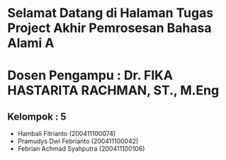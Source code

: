 <!--# Welcome to your Jupyter Book-->

<!--This is a small sample book to give you a feel for how book content is-->
<!--structured.-->
<!--It shows off a few of the major file types, as well as some sample content.-->
<!--It does not go in-depth into any particular topic - check out [the Jupyter Book documentation](https://jupyterbook.org) for more information.-->

<!--Check out the content pages bundled with this sample book to see more.-->

<!--```{tableofcontents}-->
<!--```-->

# Selamat Datang di Halaman Tugas Project Akhir Pemrosesan Bahasa Alami A

# Dosen Pengampu : Dr. FIKA HASTARITA RACHMAN, ST., M.Eng

## Kelompok : 5

- Hambali Fitrianto (200411100074)
- Pramudys Dwi Febrianto (200411100042)
- Febrian Achmad Syahputra (200411100106)
